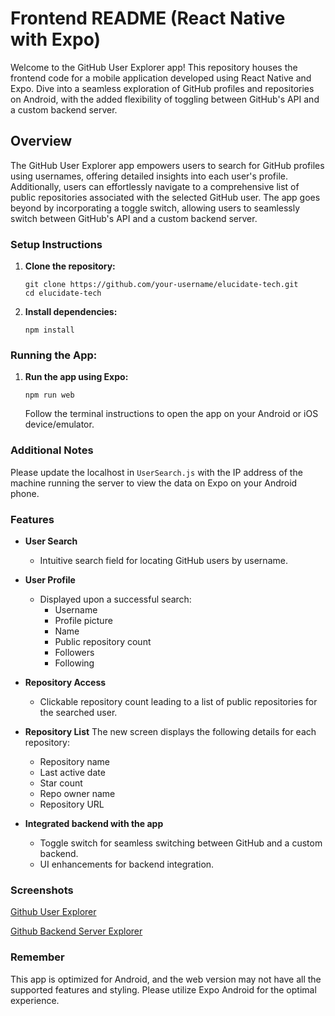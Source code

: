 # Frontend README (React Native with Expo)

Welcome to the GitHub User Explorer app! This repository houses the frontend code for a mobile application developed using React Native and Expo. Dive into a seamless exploration of GitHub profiles and repositories on Android, with the added flexibility of toggling between GitHub's API and a custom backend server.

## Overview

The GitHub User Explorer app empowers users to search for GitHub profiles using usernames, offering detailed insights into each user's profile. Additionally, users can effortlessly navigate to a comprehensive list of public repositories associated with the selected GitHub user. The app goes beyond by incorporating a toggle switch, allowing users to seamlessly switch between GitHub's API and a custom backend server.

### Setup Instructions

1. **Clone the repository:**

   ```
   git clone https://github.com/your-username/elucidate-tech.git
   cd elucidate-tech
   ```

2. **Install dependencies:**

   ```
   npm install
   ```

### Running the App:

1. **Run the app using Expo:**

   ```
   npm run web
   ```

   Follow the terminal instructions to open the app on your Android or iOS device/emulator.

### Additional Notes

Please update the localhost in `UserSearch.js` with the IP address of the machine running the server to view the data on Expo on your Android phone.

### Features

- **User Search**
  - Intuitive search field for locating GitHub users by username.

- **User Profile**
  - Displayed upon a successful search:
    - Username
    - Profile picture
    - Name
    - Public repository count
    - Followers
    - Following

- **Repository Access**
  - Clickable repository count leading to a list of public repositories for the searched user.

- **Repository List**
  The new screen displays the following details for each repository:
    - Repository name
    - Last active date
    - Star count
    - Repo owner name
    - Repository URL

- **Integrated backend with the app**
    - Toggle switch for seamless switching between GitHub and a custom backend.
    - UI enhancements for backend integration.

### Screenshots

[Github User Explorer](assets/Github%20User%20Explorer.mp4)

[Github Backend Server Explorer](assets/Github%20User%20Explorer%20-%20Backend.mp4)

### Remember
This app is optimized for Android, and the web version may not have all the supported features and styling. Please utilize Expo Android for the optimal experience.
